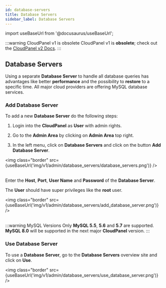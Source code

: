 ```yaml
---
id: database-servers
title: Database Servers
sidebar_label: Database Servers
---
```


import useBaseUrl from '@docusaurus/useBaseUrl';

:::warning CloudPanel v1 is obsolete
CloudPanel v1 is **obsolete**; check out the [CloudPanel v2 Docs](https://www.cloudpanel.io/docs/v2/introduction/).
:::

## Database Servers

Using a separate **Database Server** to handle all database queries has advantages like better **performance** and the possibility to **restore** to a specific time.
All major cloud providers are offering MySQL database services.

### Add Database Server

To add a new **Database Server** do the following steps:

1) Login into the **CloudPanel** as **User** with admin rights.

2) Go to the **Admin Area** by clicking on **Admin Area** top right.

3) In the left menu, click on **Database Servers** and click on the button **Add Database Server**.

<img class="border" src={useBaseUrl('img/v1/admin/database_servers/database_servers.png')} /> <br /> <br />

Enter the **Host**, **Port**, **User Name** and **Password** of the **Database Server**.

The **User** should have super privileges like the **root** user.

<img class="border" src={useBaseUrl('img/v1/admin/database_servers/add_database_server.png')} /> <br /> <br />

:::warning MySQL Versions
Only **MySQL 5.5**, **5.6** and **5.7** are supported. **MySQL 8.0** will be supported in the next major **CloudPanel** version.
:::

### Use Database Server

To use a **Database Server**, go to the **Database Servers** overview site and click on **Use**.

<img class="border" src={useBaseUrl('img/v1/admin/database_servers/use_database_server.png')} /> <br /> <br />